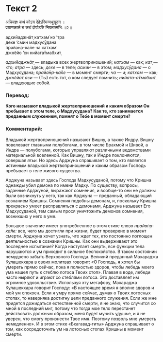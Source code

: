 # Текст 2

अधियज्ञः कथं कोऽत्र देहेऽस्मिन्मधुसूदन ।  
प्रयाणकाले च कथं ज्ञेयोऽसि नियतात्मभिः ॥२॥

адхийаджн̃ат̣ катхам̇ ко ’тра  
дехе ’смин мадхусӯдана  
прайа̄н̣а-ка̄ле ча катхам̇  
джн̃ейо ’си нийата̄тмабхит̣

_адхийаджн̃ат̣_ — владыка всех жертвоприношений; _катхам_ — как; _кат̣_ — кто; _атра_ — здесь; _дехе_ — в теле; _асмин_ — в этом; _мадхусӯдана_ — о Мадхусудана; _прайа̄н̣а-ка̄ле_ — в момент смерти; _ча_ — и; _катхам_ — как; _джн̃ейат̣ аси_ — (Ты) есть тот, о ком следует помнить; _нийата-а̄тмабхит̣_ — владеющие собой.

### Перевод:

**Кого называют владыкой жертвоприношений и каким образом Он пребывает в этом теле, о Мадхусудана? Как те, кто занимается преданным служением, помнят о Тебе в момент смерти?**

### Комментарий:

Владыкой жертвоприношений называют Вишну, а также Индру. Вишну повелевает главными полубогами, в том числе Брахмой и Шивой, а Индра — полубогами, которые управляют различными ведомствами материальной вселенной. Как Вишну, так и Индре поклоняются, совершая _ягьи._ Но здесь Арджуна спрашивает о том, кто является истинным владыкой жертвоприношений и каким образом Господь пребывает в теле живого существа.

Арджуна называет здесь Господа Мадхусуданой, потому что Кришна однажды убил демона по имени Мадху. По существу, вопросы, заданные Арджуной, выражают сомнения, и вообще-то они не должны были возникнуть у него, так как Арджуна — преданный, обладающий сознанием Кришны. Сомнения подобны демонам, и, поскольку Кришна прекрасно умеет расправляться с демонами, Арджуна называет Его Мадхусуданой, тем самым прося уничтожить демонов сомнения, возникших у него в уме.

Большое значение имеет употребленное в этом стихе слово _прайа̄н̣а-ка̄ле:_ все, чего мы достигли при жизни, будет проверено в момент смерти. Арджуна хочет узнать, что ждет тех, кто постоянно поглощен деятельностью в сознании Кришны. Как они выдерживают это последнее испытание? Когда наступает смерть, все функции тела нарушаются и ум приходит в сильное беспокойство. В таком состоянии немудрено забыть Верховного Господа. Великий преданный Махараджа Кулашекхара в своих молитвах говорит: «О Господь, я хотел бы умереть прямо сейчас, пока я полностью здоров, чтобы лебедь моего ума нашел путь к стеблю лотоса Твоих стоп». Плавая в воде, лебеди часто ныряют и играют со стеблями лотоса. Это доставляет им огромное удовольствие. Используя эту метафору, Махараджа Кулашекхара говорит Господу: «В настоящее время я вполне здоров и мой ум спокоен. Если я умру прямо сейчас, думая о Твоих лотосных стопах, то наверняка достигну цели преданного служения. Если же мне придется дожидаться естественной смерти, я не знаю, что случится со мной в последний миг, потому что тогда мое тело перестанет действовать должным образом, меня будет мучить удушье, и я не уверен, что смогу произнести Твое имя. Поэтому позволь мне умереть немедленно». И в этом стихе «Бхагавад-гиты» Арджуна спрашивает о том, как сосредоточить ум на лотосных стопах Кришны в момент смерти.